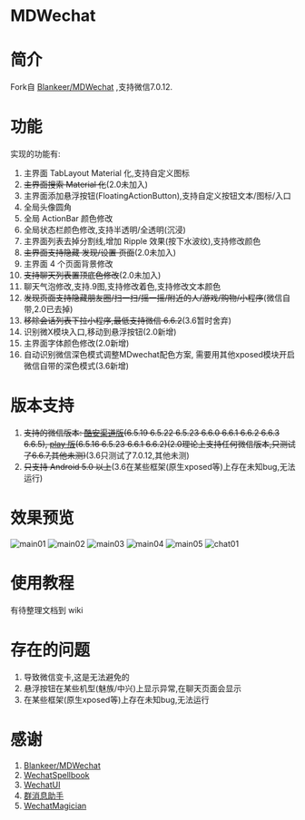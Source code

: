 MDWechat
====
# 简介
 Fork自 [Blankeer/MDWechat](https://github.com/Blankeer/MDWechat) ,支持微信7.0.12.

# 功能
实现的功能有:
1. 主界面 TabLayout Material 化,支持自定义图标
2. ~~主界面搜索 Material 化~~(2.0未加入)
3. 主界面添加悬浮按钮(FloatingActionButton),支持自定义按钮文本/图标/入口
4. 全局头像圆角
5. 全局 ActionBar 颜色修改
6. 全局状态栏颜色修改,支持半透明/全透明(沉浸)
7. 主界面列表去掉分割线,增加 Ripple 效果(按下水波纹),支持修改颜色
8. ~~主界面支持隐藏 发现/设置 页面~~(2.0未加入)
9. 主界面 4 个页面背景修改
10. ~~支持聊天列表置顶底色修改~~(2.0未加入)
11. 聊天气泡修改,支持.9图,支持修改着色,支持修改文本颜色
12. ~~发现页面支持隐藏朋友圈/扫一扫/摇一摇/附近的人/游戏/购物/小程序~~(微信自带,2.0已去掉)
13. ~~移除会话列表下拉小程序,最低支持微信 6.6.2~~(3.6暂时舍弃)
14. 识别微X模块入口,移动到悬浮按钮(2.0新增)
15. 主界面字体颜色修改(2.0新增)
16. 自动识别微信深色模式调整MDwechat配色方案, 需要用其他xposed模块开启微信自带的深色模式(3.6新增)

# 版本支持
1. ~~支持的微信版本: [酷安渠道版](https://www.coolapk.com/apk/com.tencent.mm)(6.5.19 6.5.22 6.5.23 6.6.0 6.6.1 6.6.2 6.6.3 6.6.5), [play 版](https://play.google.com/store/apps/details?id=com.tencent.mm)(6.5.16 6.5.23 6.6.1 6.6.2)(2.0理论上支持任何微信版本,只测试了6.6.7,其他未测)~~(3.6只测试了7.0.12,其他未测)
2. ~~只支持 Android 5.0 以上~~(3.6在某些框架(原生xposed等)上存在未知bug,无法运行)

# 效果预览
![main01](https://raw.githubusercontent.com/JoshCai233/MDWechat/v3.6/image/main01.png)
![main02](https://raw.githubusercontent.com/JoshCai233/MDWechat/v3.6/image/main02.png)
![main03](https://raw.githubusercontent.com/JoshCai233/MDWechat/v3.6/image/main03.png)
![main04](https://raw.githubusercontent.com/JoshCai233/MDWechat/v3.6/image/main04.png)
![main05](https://raw.githubusercontent.com/JoshCai233/MDWechat/v3.6/image/main05.png)
![chat01](https://raw.githubusercontent.com/JoshCai233/MDWechat/v3.6/image/chat01.png)

# 使用教程
有待整理文档到 wiki

# 存在的问题
1. 导致微信变卡,这是无法避免的
2. 悬浮按钮在某些机型(魅族/中兴)上显示异常,在聊天页面会显示
3. 在某些框架(原生xposed等)上存在未知bug,无法运行

# 感谢
1. [Blankeer/MDWechat](https://github.com/Blankeer/MDWechat)
2. [WechatSpellbook](https://github.com/Gh0u1L5/WechatSpellbook)
3. [WechatUI](https://www.coolapk.com/apk/ce.hesh.wechatUI)
4. [群消息助手](https://github.om/zhudongya123/WechatChatroomHelper)
5. [WechatMagician](https://github.com/Gh0u1L5/WechatMagician)




